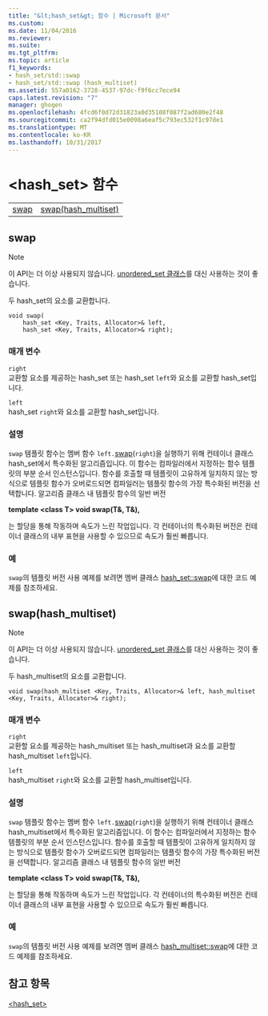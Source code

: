 ```yaml
---
title: "&lt;hash_set&gt; 함수 | Microsoft 문서"
ms.custom: 
ms.date: 11/04/2016
ms.reviewer: 
ms.suite: 
ms.tgt_pltfrm: 
ms.topic: article
f1_keywords:
- hash_set/std::swap
- hash_set/std::swap (hash_multiset)
ms.assetid: 557a0162-3728-4537-97dc-f9f6cc7ece94
caps.latest.revision: "7"
manager: ghogen
ms.openlocfilehash: 4fcd6f0d72d31823a0d35108f087f2ad680e2f48
ms.sourcegitcommit: ca2f94dfd015e0098a6eaf5c793ec532f1c97de1
ms.translationtype: MT
ms.contentlocale: ko-KR
ms.lasthandoff: 10/31/2017
---
```

# <a name="lthashsetgt-functions"></a>&lt;hash_set&gt; 함수
|||  
|-|-|  
|[swap](#swap)|[swap(hash_multiset)](#swap_hash_multiset)|  
  
##  <a name="swap"></a>  swap  
  
> [!NOTE]
>  이 API는 더 이상 사용되지 않습니다. [unordered_set 클래스](../standard-library/unordered-set-class.md)를 대신 사용하는 것이 좋습니다.  
  
 두 hash_set의 요소를 교환합니다.  
  
```
void swap(
    hash_set <Key, Traits, Allocator>& left,
    hash_set <Key, Traits, Allocator>& right);
```  
  
### <a name="parameters"></a>매개 변수  
 `right`  
 교환할 요소를 제공하는 hash_set 또는 hash_set `left`와 요소를 교환할 hash_set입니다.  
  
 `left`  
 hash_set `right`와 요소를 교환할 hash_set입니다.  
  
### <a name="remarks"></a>설명  
 `swap` 템플릿 함수는 멤버 함수 `left.`[swap](../standard-library/hash-set-class.md#swap)(`right`)을 실행하기 위해 컨테이너 클래스 hash_set에서 특수화된 알고리즘입니다. 이 함수는 컴파일러에서 지정하는 함수 템플릿의 부분 순서 인스턴스입니다. 함수를 호출할 때 템플릿이 고유하게 일치하지 않는 방식으로 템플릿 함수가 오버로드되면 컴파일러는 템플릿 함수의 가장 특수화된 버전을 선택합니다. 알고리즘 클래스 내 템플릿 함수의 일반 버전  
  
 **template \<class T> void swap(T&, T&),**  
  
 는 할당을 통해 작동하며 속도가 느린 작업입니다. 각 컨테이너의 특수화된 버전은 컨테이너 클래스의 내부 표현을 사용할 수 있으므로 속도가 훨씬 빠릅니다.  
  
   
  
### <a name="example"></a>예  
  `swap`의 템플릿 버전 사용 예제를 보려면 멤버 클래스 [hash_set::swap](../standard-library/hash-set-class.md#swap)에 대한 코드 예제를 참조하세요.  
  
##  <a name="swap_hash_multiset"></a>  swap(hash_multiset)  
  
> [!NOTE]
>  이 API는 더 이상 사용되지 않습니다. [unordered_set 클래스](../standard-library/unordered-set-class.md)를 대신 사용하는 것이 좋습니다.  
  
 두 hash_multiset의 요소를 교환합니다.  
  
```
void swap(hash_multiset <Key, Traits, Allocator>& left, hash_multiset <Key, Traits, Allocator>& right);
```  
  
### <a name="parameters"></a>매개 변수  
 `right`  
 교환할 요소를 제공하는 hash_multiset 또는 hash_multiset과 요소를 교환할 hash_multiset `left`입니다.  
  
 `left`  
 hash_multiset `right`와 요소를 교환할 hash_multiset입니다.  
  
### <a name="remarks"></a>설명  
 `swap` 템플릿 함수는 멤버 함수 `left.`[swap](../standard-library/hash-multiset-class.md#swap)(`right`)을 실행하기 위해 컨테이너 클래스 hash_multiset에서 특수화된 알고리즘입니다. 이 함수는 컴파일러에서 지정하는 함수 템플릿의 부분 순서 인스턴스입니다. 함수를 호출할 때 템플릿이 고유하게 일치하지 않는 방식으로 템플릿 함수가 오버로드되면 컴파일러는 템플릿 함수의 가장 특수화된 버전을 선택합니다. 알고리즘 클래스 내 템플릿 함수의 일반 버전  
  
 **template \<class T> void swap(T&, T&),**  
  
 는 할당을 통해 작동하며 속도가 느린 작업입니다. 각 컨테이너의 특수화된 버전은 컨테이너 클래스의 내부 표현을 사용할 수 있으므로 속도가 훨씬 빠릅니다.  
  
   
  
### <a name="example"></a>예  
  `swap`의 템플릿 버전 사용 예제를 보려면 멤버 클래스 [hash_multiset::swap](../standard-library/hash-multiset-class.md#swap)에 대한 코드 예제를 참조하세요.  
  
## <a name="see-also"></a>참고 항목  
 [<hash_set>](../standard-library/hash-set.md)



